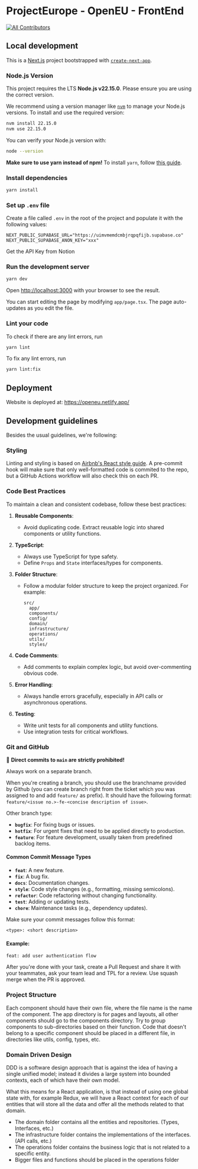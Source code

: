 # ProjectEurope - OpenEU - FrontEnd

<!-- ALL-CONTRIBUTORS-BADGE:START - Do not remove or modify this section -->

[![All Contributors](https://img.shields.io/badge/all_contributors-16-orange.svg?style=flat-square)](#contributors-)

<!-- ALL-CONTRIBUTORS-BADGE:END -->

## Local development

This is a [Next.js](https://nextjs.org) project bootstrapped with [`create-next-app`](https://nextjs.org/docs/app/api-reference/cli/create-next-app).

### Node.js Version

This project requires the LTS **Node.js v22.15.0**. Please ensure you are using the correct version.

We recommend using a version manager like [`nvm`](https://github.com/nvm-sh/nvm) to manage your Node.js versions. To install and use the required version:

```bash
nvm install 22.15.0
nvm use 22.15.0
```

You can verify your Node.js version with:

```bash
node --version
```

**Make sure to use yarn instead of npm!**
To install `yarn`, follow [this guide](https://classic.yarnpkg.com/lang/en/docs/install/#mac-stable).

### Install dependencies

```bash
yarn install
```

### Set up `.env` file

Create a file called `.env` in the root of the project and populate it with the following values:

```
NEXT_PUBLIC_SUPABASE_URL="https://uimvmemdcmbjrqpqfijb.supabase.co"
NEXT_PUBLIC_SUPABASE_ANON_KEY="xxx"
```

Get the API Key from Notion

### Run the development server

```bash
yarn dev
```

Open [http://localhost:3000](http://localhost:3000) with your browser to see the result.

You can start editing the page by modifying `app/page.tsx`. The page auto-updates as you edit the file.

### Lint your code

To check if there are any lint errors, run

```bash
yarn lint
```

To fix any lint errors, run

```bash
yarn lint:fix
```

## Deployment

Website is deployed at: https://openeu.netlify.app/

## Development guidelines

Besides the usual guidelines, we're following:

### Styling

Linting and styling is based on [Airbnb's React style guide](https://airbnb.io/javascript/react/). A pre-commit hook will make sure that only well-formatted code is commited to the repo, but a GitHub Actions workflow will also check this on each PR.

### Code Best Practices

To maintain a clean and consistent codebase, follow these best practices:

1. **Reusable Components**:

   - Avoid duplicating code. Extract reusable logic into shared components or utility functions.

2. **TypeScript**:

   - Always use TypeScript for type safety.
   - Define `Props` and `State` interfaces/types for components.

3. **Folder Structure**:

   - Follow a modular folder structure to keep the project organized. For example:
     ```
     src/
       app/
       components/
       config/
       domain/
       infrastructure/
       operations/
       utils/
       styles/
     ```

4. **Code Comments**:

   - Add comments to explain complex logic, but avoid over-commenting obvious code.

5. **Error Handling**:

   - Always handle errors gracefully, especially in API calls or asynchronous operations.

6. **Testing**:
   - Write unit tests for all components and utility functions.
   - Use integration tests for critical workflows.

### Git and GitHub

🚨 **Direct commits to `main` are strictly prohibited!**

Always work on a separate branch.

When you're creating a branch, you should use the branchname provided by Github (you can create branch right from the ticket which you was assigned to and add `feature/` as prefix). It should have the following format: `feature/<issue no.>-fe-<concise description of issue>`.

Other branch type:

- **`bugfix`**: For fixing bugs or issues.
- **`hotfix`**: For urgent fixes that need to be applied directly to production.
- **`feature`**: For feature development, usually taken from predefined backlog items.

#### Common Commit Message Types

- **`feat`**: A new feature.
- **`fix`**: A bug fix.
- **`docs`**: Documentation changes.
- **`style`**: Code style changes (e.g., formatting, missing semicolons).
- **`refactor`**: Code refactoring without changing functionality.
- **`test`**: Adding or updating tests.
- **`chore`**: Maintenance tasks (e.g., dependency updates).

Make sure your commit messages follow this format:

```plaintext
<type>: <short description>
```

#### Example:

```plaintext
feat: add user authentication flow
```

After you're done with your task, create a Pull Request and share it with your teammates, ask your team lead and TPL for a review. Use squash merge when the PR is approved.

### Project Structure

Each component should have their own file, where the file name is the name of the component. The app directory is for pages and layouts, all other components should go to the components directory. Try to group components to sub-directories based on their function. Code that doesn't belong to a specific component should be placed in a different file, in directories like utils, config, types, etc.

### Domain Driven Design

DDD is a software design approach that is against the idea of having a single unified model; instead it divides a large system into bounded contexts, each of which have their own model.

What this means for a React application, is that instead of using one global state with, for example Redux, we will have a React context for each of our entities that will store all the data and offer all the methods related to that domain.

- The domain folder contains all the entities and repositories. (Types, Interfaces, etc.)
- The infrastructure folder contains the implementations of the interfaces. (API calls, etc.)
- The operations folder contains the business logic that is not related to a specific entity.
- Bigger files and functions should be placed in the operations folder
